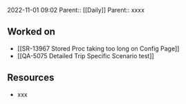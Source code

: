 2022-11-01 09:02
Parent:: [[Daily]] 
Parent:: xxxx

## Worked on

- [[SR-13967 Stored Proc taking too long on Config Page]]
- [[QA-5075 Detailed Trip Specific Scenario test]]

## Resources

- xxx




